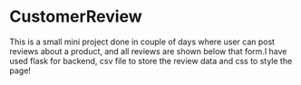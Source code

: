 # CustomerReview
This is a small mini project done in couple of days where user can post reviews about a product, and all reviews are shown below that form.I have used flask 
for backend, csv file to store the review data and css to style the page!
